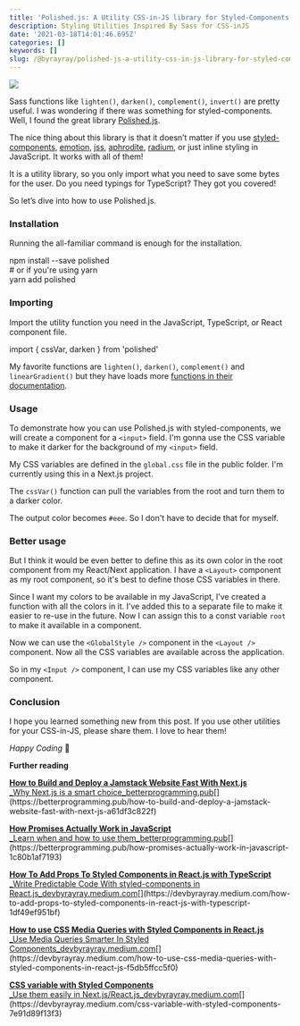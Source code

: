 ```yaml
---
title: 'Polished.js: A Utility CSS-in-JS library for Styled-Components in React.js'
description: Styling Utilities Inspired By Sass for CSS-inJS
date: '2021-03-18T14:01:46.695Z'
categories: []
keywords: []
slug: /@byrayray/polished-js-a-utility-css-in-js-library-for-styled-components-in-react-js-32c1649d3831
---
```


![](/images/0____vCuVf0JjUeJitMs.jpg)

Sass functions like `lighten()`, `darken()`, `complement()`, `invert()` are pretty useful. I was wondering if there was something for styled-components. Well, I found the great library [Polished.js](https://polished.js.org/).

The nice thing about this library is that it doesn’t matter if you use [styled-components](https://styled-components.com/), [emotion](https://emotion.sh/), [jss](https://cssinjs.org/?v=v10.6.0), [aphrodite](https://github.com/Khan/aphrodite), [radium](https://formidable.com/open-source/radium/), or just inline styling in JavaScript. It works with all of them!

It is a utility library, so you only import what you need to save some bytes for the user. Do you need typings for TypeScript? They got you covered!

So let’s dive into how to use Polished.js.

### Installation

Running the all-familiar command is enough for the installation.

npm install --save polished  
\# or if you're using yarn  
yarn add polished

### Importing

Import the utility function you need in the JavaScript, TypeScript, or React component file.

import { cssVar, darken } from 'polished'

My favorite functions are `lighten()`, `darken()`, `complement()` and `linearGradient()` but they have loads more [functions in their documentation](https://polished.js.org/docs/).

### Usage

To demonstrate how you can use Polished.js with styled-components, we will create a component for a `<input>` field. I'm gonna use the CSS variable to make it darker for the background of my `<input>` field.

My CSS variables are defined in the `global.css` file in the public folder. I'm currently using this in a Next.js project.

The `cssVar()` function can pull the variables from the root and turn them to a darker color.

The output color becomes `#eee`. So I don't have to decide that for myself.

### Better usage

But I think it would be even better to define this as its own color in the root component from my React/Next application. I have a `<Layout>` component as my root component, so it's best to define those CSS variables in there.

Since I want my colors to be available in my JavaScript, I’ve created a function with all the colors in it. I’ve added this to a separate file to make it easier to re-use in the future. Now I can assign this to a const variable `root` to make it available in a component.

Now we can use the `<GlobalStyle />` component in the `<Layout />` component. Now all the CSS variables are available across the application.

So in my `<Input />` component, I can use my CSS variables like any other component.

### Conclusion

I hope you learned something new from this post. If you use other utilities for your CSS-in-JS, please share them. I love to hear them!

_Happy Coding_ 🚀

**Further reading**

[**How to Build and Deploy a Jamstack Website Fast With Next.js**  
_Why Next.js is a smart choice_betterprogramming.pub](https://betterprogramming.pub/how-to-build-and-deploy-a-jamstack-website-fast-with-next-js-a61df3c822f "https://betterprogramming.pub/how-to-build-and-deploy-a-jamstack-website-fast-with-next-js-a61df3c822f")[](https://betterprogramming.pub/how-to-build-and-deploy-a-jamstack-website-fast-with-next-js-a61df3c822f)

[**How Promises Actually Work in JavaScript**  
_Learn when and how to use them_betterprogramming.pub](https://betterprogramming.pub/how-promises-actually-work-in-javascript-1c80b1af7193 "https://betterprogramming.pub/how-promises-actually-work-in-javascript-1c80b1af7193")[](https://betterprogramming.pub/how-promises-actually-work-in-javascript-1c80b1af7193)

[**How To Add Props To Styled Components in React.js with TypeScript**  
_Write Predictable Code With styled-components in React.js_devbyrayray.medium.com](https://devbyrayray.medium.com/how-to-add-props-to-styled-components-in-react-js-with-typescript-1df49ef951bf "https://devbyrayray.medium.com/how-to-add-props-to-styled-components-in-react-js-with-typescript-1df49ef951bf")[](https://devbyrayray.medium.com/how-to-add-props-to-styled-components-in-react-js-with-typescript-1df49ef951bf)

[**How to use CSS Media Queries with Styled Components in React.js**  
_Use Media Queries Smarter In Styled Components_devbyrayray.medium.com](https://devbyrayray.medium.com/how-to-use-css-media-queries-with-styled-components-in-react-js-f5db5ffcc5f0 "https://devbyrayray.medium.com/how-to-use-css-media-queries-with-styled-components-in-react-js-f5db5ffcc5f0")[](https://devbyrayray.medium.com/how-to-use-css-media-queries-with-styled-components-in-react-js-f5db5ffcc5f0)

[**CSS variable with Styled Components**  
_Use them easily in Next.js/React.js_devbyrayray.medium.com](https://devbyrayray.medium.com/css-variable-with-styled-components-7e91d89f13f3 "https://devbyrayray.medium.com/css-variable-with-styled-components-7e91d89f13f3")[](https://devbyrayray.medium.com/css-variable-with-styled-components-7e91d89f13f3)